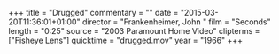 +++
title = "Drugged"
commentary = ""
date = "2015-03-20T11:36:01+01:00"
director = "Frankenheimer, John "
film = "Seconds"
length = "0:25"
source = "2003 Paramount Home Video"
clipterms = ["Fisheye Lens"]
quicktime = "drugged.mov"
year = "1966"
+++